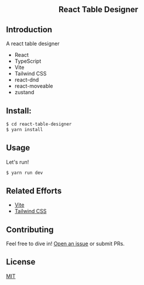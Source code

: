 <h2 align="center">React Table Designer</h2>

## Introduction

A react table designer

- React
- TypeScript
- Vite
- Tailwind CSS
- react-dnd
- react-moveable
- zustand

## Install:

```sh
$ cd react-table-designer
$ yarn install

```

## Usage

Let's run!

```sh
$ yarn run dev
```


## Related Efforts

- [Vite](https://github.com/vitejs/vite)
- [Tailwind CSS](https://github.com/tailwindlabs/tailwindcss)

## Contributing

Feel free to dive in! [Open an issue](https://github.com/laboonly/react-table-designer) or submit PRs.

## License

[MIT](LICENSE)
